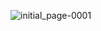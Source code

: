 ![initial_page-0001](https://user-images.githubusercontent.com/92632974/210833500-d43a2d9f-c3ad-488e-9bcd-0a1c955ad712.jpg)
